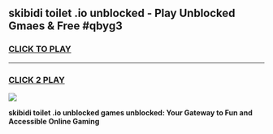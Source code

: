 
## skibidi toilet .io unblocked - Play Unblocked Gmaes & Free #qbyg3
<h3>
<a href="https://news.freeplayer.one?title=skibidi_toilet_.io_unblocked&ref=03M">CLICK TO PLAY</a></h3>
<hr>

<h3>
<a href="https://news.freeplayer.one?title=skibidi_toilet_.io_unblocked&ref=03M">CLICK 2 PLAY</a>
  
</h3>

<a href="https://news.freeplayer.one?title=skibidi_toilet_.io_unblocked&ref=03M"><img src="https://clearcache.store/games.png"></a>


**skibidi toilet .io unblocked games unblocked: Your Gateway to Fun and Accessible Online Gaming**
